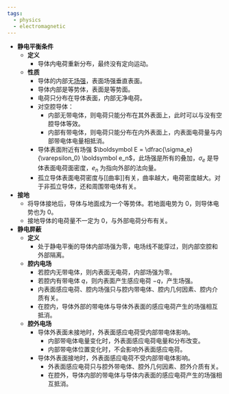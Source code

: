 ```yaml
---
tags:
  - physics
  - electromagnetic
---
```

- **静电平衡条件**
	- **定义**
		- 导体内电荷重新分布，最终没有定向运动。
	- **性质**
		- 导体的内部无[场强](静电场#^dkqgis)，表面场强垂直表面。
		- 导体内部是等势体，表面是等势面。
		- 电荷只分布在导体表面，内部无净电荷。
		- 对空腔导体：
			- 内部无带电体，则电荷只能分布在其外表面上，此时可以与没有空腔导体等效。
			- 内部有带电体，则电荷只能分布在内外表面上，内表面电荷量与内部带电体电量相抵消。
		- 导体表面附近有场强 $\boldsymbol E = \dfrac{\sigma_e}{\varepsilon_0} \boldsymbol e_n$，此场强是所有的叠加，$\sigma_e$ 是导体表面电荷面密度，$e_n$ 为指向外部的法向量。
		- 孤立导体表面电荷密度与[[曲率]]有关，曲率越大，电荷密度越大。对于非孤立导体，还和周围带电体有关。
- **接地**
	- 将导体接地后，导体与地面成为一个等势体。若地面电势为 $0$，则导体电势也为 $0$。
	- 接地导体的电荷量不一定为 $0$，与外部电荷分布有关。
- **静电屏蔽**
	- **定义**
		- 处于静电平衡的导体内部场强为零，电场线不能穿过，则内部空腔和外部隔离。
	- **腔内电场**
		- 若腔内无带电体，则内表面无电荷，内部场强为零。
		- 若腔内有带电体 $q$，则内表面产生感应电荷 $-q$，产生场强。
		- 内表面感应电荷、腔内场强只与腔内带电体、腔内几何因素、腔内介质有关。
		- 在腔内，导体外部的带电体与导体外表面的感应电荷产生的场强相互抵消。
	- **腔外电场**
		- 导体外表面未接地时，外表面感应电荷受内部带电体影响。
			- 内部带电体电量变化时，外表面感应电荷电量和分布改变。
			- 内部带电体位置变化时，不会影响外表面感应电荷。
		- 导体外表面接地时，外表面感应电荷不受内部带电体影响。
			- 外表面感应电荷只与腔外带电体、腔外几何因素、腔外介质有关。
			- 在腔外，导体内部的带电体与导体内表面的感应电荷产生的场强相互抵消。